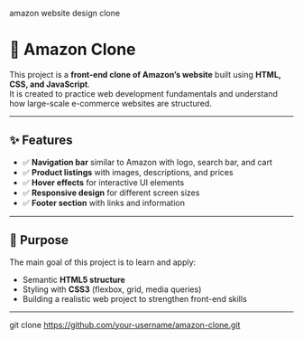 amazon website design clone<br>
# 🛒 Amazon Clone

This project is a **front-end clone of Amazon’s website** built using **HTML, CSS, and JavaScript**.  
It is created to practice web development fundamentals and understand how large-scale e-commerce websites are structured.

---

## ✨ Features
- ✅ **Navigation bar** similar to Amazon with logo, search bar, and cart  
- ✅ **Product listings** with images, descriptions, and prices  
- ✅ **Hover effects** for interactive UI elements  
- ✅ **Responsive design** for different screen sizes  
- ✅ **Footer section** with links and information  


---

## 🎯 Purpose
The main goal of this project is to learn and apply:
- Semantic **HTML5 structure**  
- Styling with **CSS3** (flexbox, grid, media queries)   
- Building a realistic web project to strengthen front-end skills  

---


   git clone https://github.com/your-username/amazon-clone.git

